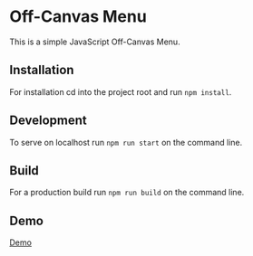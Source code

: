 # Off-Canvas Menu

This is a simple JavaScript Off-Canvas Menu.

## Installation

For installation cd into the project root and run `npm install`.

## Development

To serve on localhost run `npm run start` on the command line.

## Build

For a production build run `npm run build` on the command line.

## Demo

[Demo](http://off-canvas-menu.mgnmrt.com)
